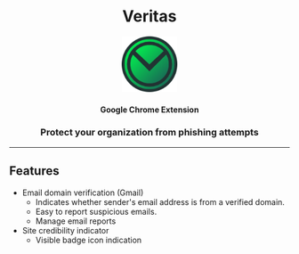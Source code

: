 <div align="center">
    <h1>Veritas</h1>
    <img src="assets/icon-128.png" height="100" alt="icon"/>
    <h4>Google Chrome Extension</h4>
    <h3>Protect your organization from phishing attempts</h3>
</div>

--------

## Features
* Email domain verification (Gmail)
    * Indicates whether sender's email address is from a verified domain.
    * Easy to report suspicious emails.
    * Manage email reports
* Site credibility indicator
    * Visible badge icon indication